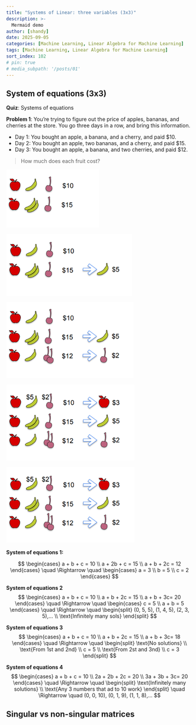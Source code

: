 ```yaml
---
title: "Systems of Linear: three variables (3x3)"
description: >-
  Mermaid demo
author: [shandy]
date: 2025-09-05
categories: [Machine Learning, Linear Algebra for Machine Learning]
tags: [Machine Learning, Linear Algebra for Machine Learning]
sort_index: 102
# pin: true
# media_subpath: '/posts/01'
---
```


## System of equations (3x3)

**Quiz**: Systems of equations 

**Problem 1**: You’re trying to figure out the price of apples, bananas, and cherries at the store. You go three days in a row, and bring this information. 
- Day 1: You bought an apple, a banana, and a cherry, and paid $10. 
- Day 2: You bought an apple, two bananas, and a cherry, and paid $15. 
- Day 3: You bought an apple, a banana, and two cherries, and paid $12. 
> How much does each fruit cost?

![](/assets/img/2025-09-09-11-05-45.png)

![](/assets/img/2025-09-09-11-05-53.png)

![](/assets/img/2025-09-09-11-05-58.png)

![](/assets/img/2025-09-09-11-06-02.png)

![](/assets/img/2025-09-09-11-06-08.png)

**System of equations 1:**

$$
\begin{cases}
a + b + c = 10 \\
a + 2b + c = 15 \\
a + b + 2c = 12
\end{cases}
\quad \Rightarrow \quad
\begin{cases}
a = 3 \\
b = 5 \\
c = 2
\end{cases}
$$

**System of equations 2**
$$
\begin{cases}
a + b + c = 10 \\
a + b + 2c = 15 \\
a + b + 3c= 20
\end{cases}
\quad \Rightarrow \quad
\begin{cases}
c = 5 \\
a + b = 5
\end{cases}
\quad \Rightarrow \quad
\begin{split}
  (0, 5, 5), (1, 4, 5), (2, 3, 5),... \\
  \text{Infinitely many sols}
\end{split}
$$

**System of equations 3**
$$
\begin{cases}
a + b + c = 10 \\
a + b + 2c = 15 \\
a + b + 3c= 18
\end{cases}
\quad \Rightarrow \quad
\begin{split}
\text{No solutions} \\
\text{From 1st and 2nd} \\
c = 5 \\
\text{From 2st and 3nd} \\
c = 3
\end{split}
$$


**System of equations 4**
$$
\begin{cases}
a + b + c = 10 \\
2a + 2b + 2c = 20 \\
3a + 3b + 3c= 20
\end{cases}
\quad \Rightarrow \quad
\begin{split}
\text{Infinitely many solutions} \\
\text{Any 3 numbers that ad to 10 work}
\end{split}
\quad \Rightarrow \quad
(0, 0, 10), (0, 1, 9), (1, 1, 8),...
$$

## Singular vs non-singular matrices
